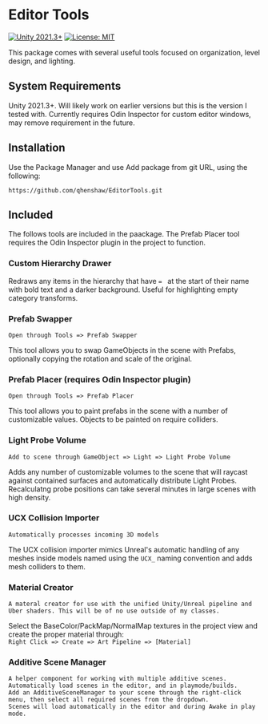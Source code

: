 # Editor Tools
[![Unity 2021.3+](https://img.shields.io/badge/unity-2021.3%2B-blue.svg)](https://unity3d.com/get-unity/download)
[![License: MIT](https://img.shields.io/badge/License-MIT-brightgreen.svg)](LICENSE.md)

This package comes with several useful tools focused on organization, level design, and lighting.

## System Requirements
Unity 2021.3+. Will likely work on earlier versions but this is the version I tested with. 
Currently requires Odin Inspector for custom editor windows, may remove requirement in the future.

## Installation
Use the Package Manager and use Add package from git URL, using the following: 
```
https://github.com/qhenshaw/EditorTools.git
```

## Included
The follows tools are included in the paackage. The Prefab Placer tool requires the Odin Inspector plugin in the project to function.

### Custom Hierarchy Drawer
Redraws any items in the hierarchy that have ```= ``` at the start of their name with bold text and a darker background. Useful for highlighting empty category transforms.

### Prefab Swapper
```
Open through Tools => Prefab Swapper
```
This tool allows you to swap GameObjects in the scene with Prefabs, optionally copying the rotation and scale of the original.

### Prefab Placer (requires Odin Inspector plugin)
```
Open through Tools => Prefab Placer
```
This tool allows you to paint prefabs in the scene with a number of customizable values. Objects to be painted on require colliders.

### Light Probe Volume
```
Add to scene through GameObject => Light => Light Probe Volume
```
Adds any number of customizable volumes to the scene that will raycast against contained surfaces and automatically distribute Light Probes. Recalculatng probe positions can take several minutes in large scenes with high density.

### UCX Collision Importer
```
Automatically processes incoming 3D models
```
The UCX collision importer mimics Unreal's automatic handling of any meshes inside models named using the ```UCX_``` naming convention and adds mesh colliders to them.

### Material Creator
```
A materal creator for use with the unified Unity/Unreal pipeline and Uber shaders. This will be of no use outside of my classes.
```
Select the BaseColor/PackMap/NormalMap textures in the project view and create the proper material through:  
```Right Click => Create => Art Pipeline => [Material]```

### Additive Scene Manager
```
A helper component for working with multiple additive scenes. Automatically load scenes in the editor, and in playmode/builds.
Add an AdditiveSceneManager to your scene through the right-click menu, then select all required scenes from the dropdown.
Scenes will load automatically in the editor and during Awake in play mode.
```

